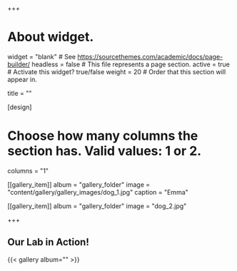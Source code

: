 +++
# About widget.
widget = "blank"  # See https://sourcethemes.com/academic/docs/page-builder/
headless = false  # This file represents a page section.
active = true  # Activate this widget? true/false
weight = 20  # Order that this section will appear in.

title = ""

[design]
  # Choose how many columns the section has. Valid values: 1 or 2.
  columns = "1"
  
[[gallery_item]]
  album = "gallery_folder"
  image = "content/gallery/gallery_images/dog_1.jpg"
  caption = "Emma"
  
[[gallery_item]]
  album = "gallery_folder"
  image = "dog_2.jpg"
  
+++
<h2>Our Lab in Action!</h2>
{{< gallery album="<gallery_folder>" >}} 
